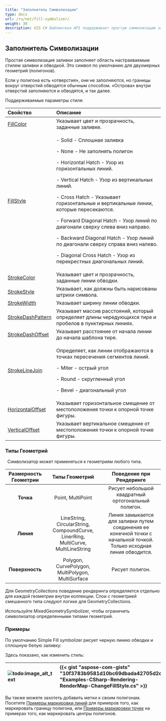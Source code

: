 ```yaml
---
title: "Заполнитель Символизации"
type: docs
url: /ru/net/fill-symbolizer/
weight: 30
description: GIS C# Библиотека API поддерживает простую символизацию заливки для стиля и обводки двухмерных геометрий полигонов любого типа, таких как Точка, Линия, Поверхность.
---
```


## **Заполнитель Символизации**
Простая символизация заливки заполняет область настраиваемым стилем заливки и обводкой. Это символ по умолчанию для двухмерных геометрий (полигонов). 

Если у полигона есть «отверстия», они не заполняются, но границы вокруг отверстий обводятся обычным способом. «Острова» внутри отверстий заполняются и обводятся, и так далее.

Поддерживаемые параметры стиля:

|**Свойство**|**Описание**|
| :- | :- |
|[FillColor](https://reference.aspose.com/gis/net/aspose.gis.rendering.symbolizers/simplefill/properties/fillcolor)|Указывает цвет и прозрачность, заданные заливке.|
|[FillStyle](https://reference.aspose.com/gis/net/aspose.gis.rendering.symbolizers/simplefill/properties/fillstyle)|<p>- Solid - Сплошная заливка</p><p>- None - Не заполнять полигон</p><p>- Horizontal Hatch - Узор из горизонтальных линий.</p><p>- Vertical Hatch - Узор из вертикальных линий.</p><p>- Cross Hatch - Указывает горизонтальные и вертикальные линии, которые пересекаются.</p><p>- Forward Diagonal Hatch - Узор линий по диагонали сверху слева вниз направо.</p><p>- Backward Diagonal Hatch - Узор линий по диагонали сверху справа вниз налево.</p><p>- Diagonal Cross Hatch - Узор из перекрестных диагональных линий.</p>|
|[StrokeColor](https://reference.aspose.com/gis/net/aspose.gis.rendering.symbolizers/simplefill/properties/strokecolor)|Указывает цвет и прозрачность, заданные линии обводки.|
|[StrokeStyle](https://reference.aspose.com/gis/net/aspose.gis.rendering.symbolizers/simplefill/properties/strokestyle)|Указывает, как должны быть нарисованы штрихи символа.|
|[StrokeWidth](https://reference.aspose.com/gis/net/aspose.gis.rendering.symbolizers/simplefill/properties/strokewidth)|Указывает ширину линии обводки.|
|[StrokeDashPattern](https://reference.aspose.com/gis/net/aspose.gis.rendering.symbolizers/simplefill/properties/strokedashpattern)|Указывает массив расстояний, который определяет длины чередующихся тире и пробелов в пунктирных линиях.|
|[StrokeDashOffset](https://reference.aspose.com/gis/net/aspose.gis.rendering.symbolizers/simplefill/properties/strokedashoffset)|Указывает расстояние от начала линии до начала шаблона тире.|
|[StrokeLineJoin](https://reference.aspose.com/gis/net/aspose.gis.rendering.symbolizers/simplefill/properties/strokelinejoin)|<p>Определяет, как линии отображаются в точках пересечения сегментов линий.</p><p>- Miter - острый угол</p><p>- Round - скругленный угол</p><p>- Bevel - диагональный угол</p>|
|[HorizontalOffset](https://reference.aspose.com/gis/net/aspose.gis.rendering.symbolizers/simplefill/properties/horizontaloffset)|Указывает горизонтальное смещение от местоположения точки к опорной точке фигуры.|
|[VerticalOffset](https://reference.aspose.com/gis/net/aspose.gis.rendering.symbolizers/simplefill/properties/verticaloffset)|Указывает вертикальное смещение от местоположения точки к опорной точке фигуры.|

### **Типы Геометрий**
` `Символизатор может применяться к геометриям любого типа.

|**Размерность Геометрии**|**Типы Геометрий**|**Поведение при Рендеринге**|
| :-: | :-: | :-: |
|**Точка**|Point, MultiPoint|Рисует небольшой квадратный ортогональный полигон.|
|**Линия**|LineString, CircularString, CompoundCurve, LinerRing, MultiCurve, MultiLineString|Линия замыкается для заливки путем соединения ее конечной точки с начальной точкой. Только исходная линия обводится.|
|**Поверхность**|Polygon, CurvePolygon, MultiPolygon, MultiSurface|Рисует полигон.|

Для GeometryCollections поведение рендеринга определяется отдельно для каждой геометрии внутри коллекции. Слои с геометрией смешанного типа следуют логике для GeometryCollections.

Используйте MixedGeometrySymbolizer, чтобы ограничить символизатор определенными типами геометрий.

### **Примеры**
По умолчанию Simple Fill symbolizer рисует черную линию обводки и сплошную белую заливку:



Здесь показано, как изменить стиль:


|![todo:image_alt_text](fill-symbolizer_1.png)|{{< gist "aspose-com-gists" "10f3783b9581d10bc69dbada42705d2c" "Examples-CSharp-Rendering-RenderMap-ChangeFillStyle.cs" >}}|
| :- | :- |

Вы также можете захотеть добавить метки к своим полигонам. Посетите [Примеры маркировки линий](/gis/net/simple-labeling/#simplelabeling-lineslabelingexamples) для примеров того, как маркировать границу полигона, или [Примеры маркировки точек](/gis/net/simple-labeling/#simplelabeling-pointslabelingexamples) на примерах того, как маркировать центры полигонов.
